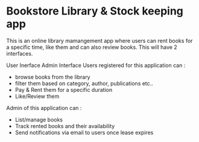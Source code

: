# Bookstore Library & Stock keeping app

This is an online library mamangement app where users can rent books for a specific time, like them and can also review books. This will have 2 interfaces.

User Inerface
Admin Interface
Users registered for this application can :

- browse books from the library
- filter them based on category, author, publications etc..
- Pay & Rent them for a specific duration
- Like/Review them

Admin of this application can :

- List/manage books
- Track rented books and their availability
- Send notifications via email to users once lease expires
